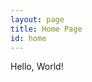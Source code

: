 ```yaml
---
layout: page
title: Home Page
id: home
---
```


<section class="home-section">
  Hello, World!
</section>
